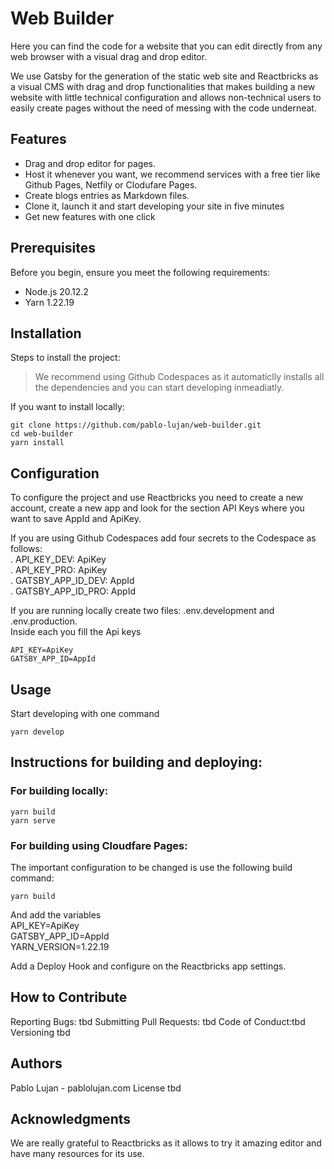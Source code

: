 # Web Builder  

Here you can find the code for a website that you can edit directly from any web browser with a visual drag and drop editor.  

We use Gatsby for the generation of the static web site and Reactbricks as a visual CMS with drag and drop functionalities that makes building a new website with little technical configuration and allows non-technical users to easily create pages without the need of messing with the code underneat.  

## Features  
- Drag and drop editor for pages. 
- Host it whenever you want, we recommend services with a free tier like Github Pages, Netfily or Clodufare Pages.  
- Create blogs entries as Markdown files.  
- Clone it, launch it and start developing your site in five minutes
- Get new features with one click

## Prerequisites  
Before you begin, ensure you meet the following requirements:  

- Node.js 20.12.2  
- Yarn 1.22.19  

## Installation  
Steps to install the project:  

> We recommend using Github Codespaces as it automaticlly installs all the dependencies and you can start developing inmeadiatly.

If you want to install locally:   

```
git clone https://github.com/pablo-lujan/web-builder.git
cd web-builder
yarn install
```

## Configuration  
To configure the project and use Reactbricks you need to create a new account, create a new app and look for the section API Keys where you want to save AppId and ApiKey.  

If you are using Github Codespaces add four secrets to the Codespace as follows:  
. API_KEY_DEV: ApiKey  
. API_KEY_PRO: ApiKey  
. GATSBY_APP_ID_DEV: AppId  
. GATSBY_APP_ID_PRO: AppId  

If you are running locally create two files: 
.env.development and .env.production.  
Inside each you fill the Api keys  
```
API_KEY=ApiKey
GATSBY_APP_ID=AppId
```

## Usage
Start developing with one command
```
yarn develop
```
## Instructions for building and deploying:

### For building locally:

```
yarn build
yarn serve
```

### For building using Cloudfare Pages:

The important configuration to be changed is use the following build command:
```
yarn build
```
And add the variables  
API_KEY=ApiKey  
GATSBY_APP_ID=AppId  
YARN_VERSION=1.22.19  

Add a Deploy Hook and configure on the Reactbricks app settings.

## How to Contribute
Reporting Bugs: tbd
Submitting Pull Requests: tbd
Code of Conduct:tbd
Versioning
tbd

## Authors
Pablo Lujan - pablolujan.com
License
tbd

## Acknowledgments

We are really grateful to Reactbricks as it allows to try it amazing editor and have many resources for its use.

